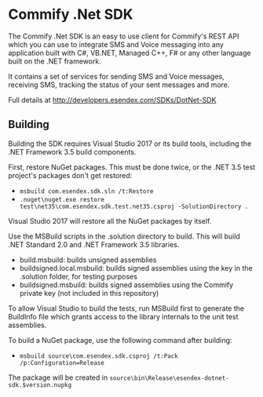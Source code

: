 Commify .Net SDK
================

The Commify .Net SDK is an easy to use client for Commify's REST API which you can use to integrate SMS and Voice messaging into any application built with C#, VB.NET, Managed C++, F# or any other language built on the .NET framework. 

It contains a set of services for sending SMS and Voice messages, receiving SMS, tracking the status of your sent messages and more.

Full details at http://developers.esendex.com/SDKs/DotNet-SDK


## Building

Building the SDK requires Visual Studio 2017 or its build tools, including the .NET Framework 3.5 build components.

First, restore NuGet packages. This must be done twice, or the .NET 3.5 test project's packages don't get restored:

- `msbuild com.esendex.sdk.sln /t:Restore`
- `.nuget\nuget.exe restore test\net35\com.esendex.sdk.test.net35.csproj -SolutionDirectory .`

Visual Studio 2017 will restore all the NuGet packages by itself.

Use the MSBuild scripts in the .solution directory to build. This will build .NET Standard 2.0 and .NET Framework 3.5 libraries.

- build.msbuild: builds unsigned assemblies
- buildsigned.local.msbuild: builds signed assemblies using the key in the .solution folder, for testing purposes
- buildsigned.msbuild: builds signed assemblies using the Commify private key (not included in this repository)

To allow Visual Studio to build the tests, run MSBuild first to generate the BuildInfo file which grants access to the library internals to the unit test assemblies.

To build a NuGet package, use the following command after building:

- `msbuild source\com.esendex.sdk.csproj /t:Pack /p:Configuration=Release`

The package will be created in `source\bin\Release\esendex-dotnet-sdk.$version.nupkg`
